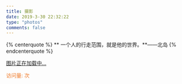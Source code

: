 ```yaml
---
title: 摄影
date: 2019-3-30 22:32:22
type: "photos"
comments: false
---
```


<link rel="stylesheet" href="./ins.css">
<link rel="stylesheet" href="./photoswipe.css">
<link rel="stylesheet" href="./default-skin/default-skin.css">

<!---
<div class="photos-btn-wrap">
    <a class="photos-btn active" href="javascript:void(0)">Photos</a>
    <a class="photos-btn" href="/photos/videos.html">Videos</a>
</div>
--->

{% centerquote %}
   ** 一个人的行走范围，就是他的世界。**——北岛
{% endcenterquote %}

<div class="instagram itemscope">
    <a href="https://winddoing.github.io" target="_blank" class="open-ins">图片正在加载中…</a>
</div>

<script>
    (function() {
        var loadScript = function(path) {
            var $script = document.createElement('script')
            document.getElementsByTagName('body')[0].appendChild($script)
            $script.setAttribute('src', path)
        }
        setTimeout(function() {
            loadScript('./ins.js')
        }, 0)
    })()
</script>


<span class="icon-sort"></span>
<span id="busuanzi_container_page_pv" style="color: rgb(239, 117, 34); font-size: 14px; display: inline;">
访问量: <span id="busuanzi_value_page_pv"></span>次 &nbsp;&nbsp;
</span>

